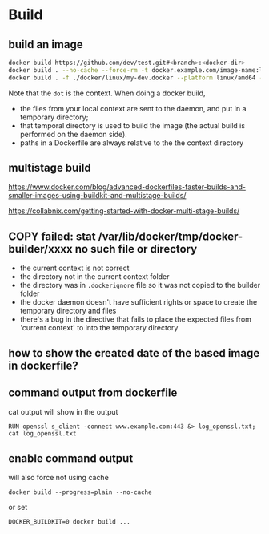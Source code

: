 # Build

## build an image
```sh
docker build https://github.com/dev/test.git#<branch>:<docker-dir>
docker build . --no-cache --force-rm -t docker.example.com/image-name:linux
docker build . -f ./docker/linux/my-dev.docker --platform linux/amd64 -t 1.0.1
```
Note that the `dot` is the context. When doing a docker build, 
- the files from your local context are sent to the daemon, and put in a temporary directory;
- that temporal directory is used to build the image (the actual build is performed on the daemon side).
- paths in a Dockerfile are always relative to the the context directory

## multistage build
https://www.docker.com/blog/advanced-dockerfiles-faster-builds-and-smaller-images-using-buildkit-and-multistage-builds/

https://collabnix.com/getting-started-with-docker-multi-stage-builds/

## COPY failed: stat /var/lib/docker/tmp/docker-builder<number>/xxxx no such file or directory
- the current context is not correct
- the directory not in the current context folder
- the directory was in `.dockerignore` file so it was not copied to the builder folder
- the docker daemon doesn't have sufficient rights or space to create the temporary directory and files
- there's a bug in the directive that fails to place the expected files from 'current context' to into the temporary directory

## how to show the created date of the based image in dockerfile?

## command output from dockerfile
cat output will show in the output
```
RUN openssl s_client -connect www.example.com:443 &> log_openssl.txt; cat log_openssl.txt
```

## enable command output
will also force not using cache
```
docker build --progress=plain --no-cache
```
or set
```
DOCKER_BUILDKIT=0 docker build ...
```
